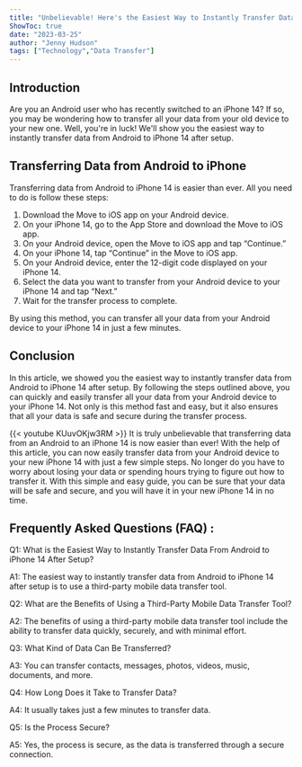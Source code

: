 ```yaml
---
title: "Unbelievable! Here's the Easiest Way to Instantly Transfer Data From Android to iPhone 14 After Setup!"
ShowToc: true 
date: "2023-03-25"
author: "Jenny Hudson" 
tags: ["Technology","Data Transfer"]
---
```

## Introduction

Are you an Android user who has recently switched to an iPhone 14? If so, you may be wondering how to transfer all your data from your old device to your new one. Well, you're in luck! We'll show you the easiest way to instantly transfer data from Android to iPhone 14 after setup.

## Transferring Data from Android to iPhone

Transferring data from Android to iPhone 14 is easier than ever. All you need to do is follow these steps:

1. Download the Move to iOS app on your Android device.
2. On your iPhone 14, go to the App Store and download the Move to iOS app.
3. On your Android device, open the Move to iOS app and tap “Continue.”
4. On your iPhone 14, tap “Continue” in the Move to iOS app.
5. On your Android device, enter the 12-digit code displayed on your iPhone 14.
6. Select the data you want to transfer from your Android device to your iPhone 14 and tap “Next.”
7. Wait for the transfer process to complete.

By using this method, you can transfer all your data from your Android device to your iPhone 14 in just a few minutes.

## Conclusion

In this article, we showed you the easiest way to instantly transfer data from Android to iPhone 14 after setup. By following the steps outlined above, you can quickly and easily transfer all your data from your Android device to your iPhone 14. Not only is this method fast and easy, but it also ensures that all your data is safe and secure during the transfer process.

{{< youtube KUuvOKjw3RM >}} 
It is truly unbelievable that transferring data from an Android to an iPhone 14 is now easier than ever! With the help of this article, you can now easily transfer data from your Android device to your new iPhone 14 with just a few simple steps. No longer do you have to worry about losing your data or spending hours trying to figure out how to transfer it. With this simple and easy guide, you can be sure that your data will be safe and secure, and you will have it in your new iPhone 14 in no time.

## Frequently Asked Questions (FAQ) :
Q1: What is the Easiest Way to Instantly Transfer Data From Android to iPhone 14 After Setup?

A1: The easiest way to instantly transfer data from Android to iPhone 14 after setup is to use a third-party mobile data transfer tool.

Q2: What are the Benefits of Using a Third-Party Mobile Data Transfer Tool?

A2: The benefits of using a third-party mobile data transfer tool include the ability to transfer data quickly, securely, and with minimal effort.

Q3: What Kind of Data Can Be Transferred?

A3: You can transfer contacts, messages, photos, videos, music, documents, and more.

Q4: How Long Does it Take to Transfer Data?

A4: It usually takes just a few minutes to transfer data.

Q5: Is the Process Secure?

A5: Yes, the process is secure, as the data is transferred through a secure connection.



